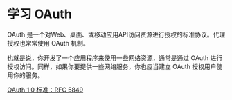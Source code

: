 # 学习 OAuth

OAuth 是一个对Web、桌面、或移动应用API访问资源进行授权的标准协议。代理授权也常常使用 OAuth 机制。

也就是说，你开发了一个应用程序来使用一些网络资源，通常是通过 OAuth 进行授权访问。同样，如果你要提供一些网络服务，你也应当建立 OAuth 授权用户使用你的服务。

[OAuth 1.0 标准：RFC 5849](https://datatracker.ietf.org/doc/html/rfc5849)




